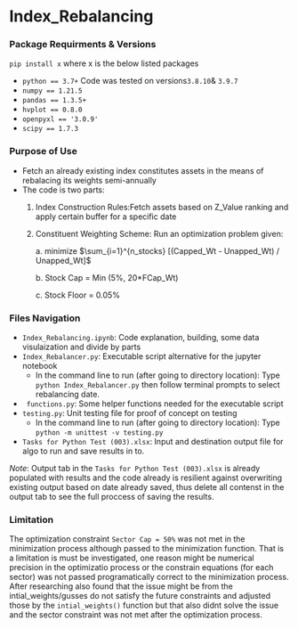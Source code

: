 # Index_Rebalancing

### Package Requirments & Versions
`pip install x` where x is the below listed packages
* `python == 3.7+` Code was tested on versions`3.8.10`& `3.9.7`
* `numpy == 1.21.5`
* `pandas == 1.3.5+`
* `hvplot == 0.8.0`
* `openpyxl == '3.0.9'`
* `scipy == 1.7.3`

### Purpose of Use
* Fetch an already existing index constitutes assets in the means of rebalacing its weights semi-annually
* The code is two parts:
    1. Index Construction Rules:Fetch assets based on Z_Value ranking and apply certain buffer for a specific date
    2. Constituent Weighting Scheme: Run an optimization problem given:
    
        a. minimize $\sum_{i=1}^{n_stocks} [(Capped_Wt - Unapped_Wt) / Unapped_Wt]$

        b. Stock Cap = Min (5%, 20*FCap_Wt)

        c. Stock Floor = 0.05%

### Files Navigation
* `Index_Rebalancing.ipynb`: Code explanation, building, some data visulaization and divide by parts
* `Index_Rebalancer.py`: Executable script alternative for the jupyter notebook
    - In the command line to run (after going to directory location): Type `python Index_Rebalancer.py` then follow terminal prompts to select rebalancing date.
* ` functions.py`: Some helper functions needed for the executable script
* `testing.py`: Unit testing file for proof of concept on testing
    - In the command line to run (after going to directory location): Type `python -m unittest -v testing.py`
* `Tasks for Python Test (003).xlsx`: Input and destination output file for algo to run and save results in to. 

*Note*: Output tab in the  `Tasks for Python Test (003).xlsx` is already populated with results and the code already is resilient against overwriting existing output based on date already saved, thus delete all contenst in the output tab to see the full proccess of saving the results.

### Limitation
The optimization constraint `Sector Cap = 50%` was not met in the minimization process although passed to the minimization
function. That is a limitation is must be investigated, one reason might be numerical precision in the optimizatio process
or the constrain equations (for each sector) was not passed programatically correct to the minimization process.
After researching also found that the issue might be from the intial_weights/gusses do not satisfy the future constraints and adjusted those by the `intial_weights()` function but that also didnt solve the issue and the sector constraint was not met after the optimization process.
